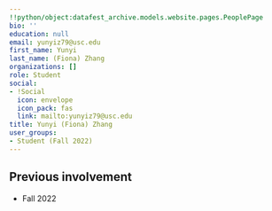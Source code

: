 ```yaml
---
!!python/object:datafest_archive.models.website.pages.PeoplePage
bio: ''
education: null
email: yunyiz79@usc.edu
first_name: Yunyi
last_name: (Fiona) Zhang
organizations: []
role: Student
social:
- !Social
  icon: envelope
  icon_pack: fas
  link: mailto:yunyiz79@usc.edu
title: Yunyi (Fiona) Zhang
user_groups:
- Student (Fall 2022)
---
```



## Previous involvement

* Fall 2022

